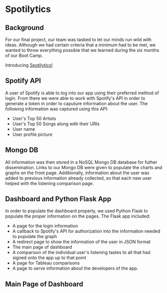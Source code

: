 # Spotilytics

## Background

For our final project, our team was tasked to let our minds run wild with ideas.  Although we had certain criteria that a minimum had to be met,  we wanted to throw everything possible that we learned during the six months of our Boot Camp.

Introducing [Spotilytics!](https://spotify-user-music-taste.herokuapp.com)

## Spotify API

A user of Spotify is able to log into our app using their preferred method of login.  From there we were able to work with Spotify's API in order to generate a token in order to caputure information about the user. The following information was captured using this API:

 - User's Top 50 Artists
 - User's Top 50 Songs along with their URIs
 - User name
 - User profile picture


## Mongo DB

All information was then stored in a NoSQL Mongo DB database for futher dissemination.  Links to our Mongo DB were given to populate the charts and graphs on the front page.  Additionally, information about the user was added to previous information already collected, so that each new user helped with the listening comparison page.

## Dashboard and Python Flask App

In order to populate the dashboard properly, we used Python Flask to populate the proper information on the pages.  The Flask app included:

 - A page for the login information
 - A callback to Spotify's API for authorization into the information needed to populate the graph
 - A redirect page to show the information of the user in JSON format
 - The main page of dashboard
 - A comparison of the individual user's listening tastes to all that had signed onto the app up to that point
 - A page for Tableau comparisons
 - A page to serve information about the developers of the app.

## Main Page of Dashboard

